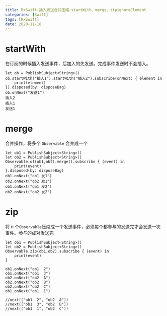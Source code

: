 ```yaml
---
title: RxSwift-插入发送合并压缩-startWith、merge、zipignoreElement
categories: [Swift]
tags: [RxSwift]
date: 2020-11-18
---
```

# startWith
在订阅的时候插入发送事件，后加入的先发送。完成事件发送时不会插入。
```
let ob = PublishSubject<String>()
ob.startWith("插入1").startWith("插入2").subscribe(onNext: { element in
    print(element)
}).disposed(by: disposeBag)
ob.onNext("发送1")
插入2
插入1
发送1
```

# merge
合并操作，将多个 `Observable` 合并成一个
```
let ob1 = PublishSubject<String>()
let ob2 = PublishSubject<String>()
Observable.of(ob1,ob2).merge().subscribe { (event) in
    print(event)
}.disposed(by: disposeBag)
ob1.onNext("ob1 发1")
ob2.onNext("ob2 发1")
ob1.onNext("ob1 发2")
ob2.onNext("ob2 发2")
```

# zip
将 n 个`Observable`压缩成一个发送事件，必须每个都参与的发送完才会发送一次事件。参与的成对发送完
```
let ob1 = PublishSubject<String>()
let ob2 = PublishSubject<String>()
Observable.zip(ob1,ob2).subscribe { (event) in
    print(event)
}

ob1.onNext("ob1  2")
ob1.onNext("ob1  3")
ob2.onNext("ob2  A")
ob2.onNext("ob2  B")
ob2.onNext("ob2  C")
ob1.onNext("ob1  1")

//next(("ob1  2", "ob2  A"))
//next(("ob1  3", "ob2  B"))
//next(("ob1  1", "ob2  C"))
```
